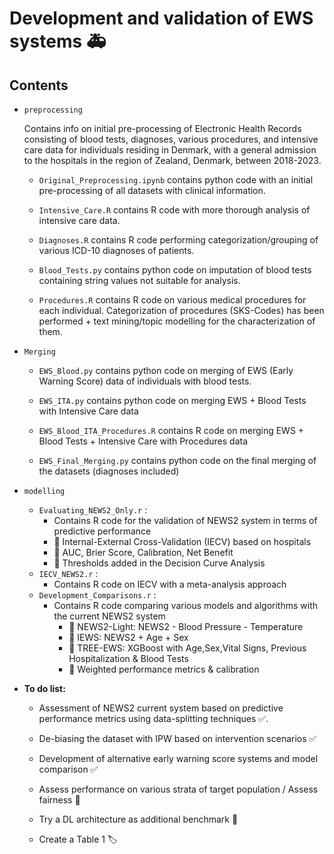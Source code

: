 # Development and validation of EWS systems 🚑

## Contents

-   `preprocessing`

    Contains info on initial pre-processing of Electronic Health Records consisting of blood tests, diagnoses, various procedures, and intensive care data for individuals residing in Denmark, with a general admission to the hospitals in the region of Zealand, Denmark, between 2018-2023.

    -   `Original_Preprocessing.ipynb` contains python code with an initial pre-processing of all datasets with clinical information.

    -   `Intensive_Care.R` contains R code with more thorough analysis of intensive care data.

    -   `Diagnoses.R` contains R code performing categorization/grouping of various ICD-10 diagnoses of patients.

    -   `Blood_Tests.py` contains python code on imputation of blood tests containing string values not suitable for analysis.

    -   `Procedures.R` contains R code on various medical procedures for each individual. Categorization of procedures (SKS-Codes) has been performed + text mining/topic modelling for the characterization of them.

-   `Merging`

    -   `EWS_Blood.py` contains python code on merging of EWS (Early Warning Score) data of individuals with blood tests.

    -   `EWS_ITA.py` contains python code on merging EWS + Blood Tests with Intensive Care data

    -   `EWS_Blood_ITA_Procedures.R` contains R code on merging EWS + Blood Tests + Intensive Care with Procedures data

    -   `EWS_Final_Merging.py` contains python code on the final merging of the datasets (diagnoses included)

-   `modelling`

    -   `Evaluating_NEWS2_Only.r` :
        -   Contains R code for the validation of NEWS2 system in terms of predictive performance
        -   🔗 Internal-External Cross-Validation (IECV) based on hospitals
        -   🔗 AUC, Brier Score, Calibration, Net Benefit
        -   🔗 Thresholds added in the Decision Curve Analysis
    -   `IECV_NEWS2.r` :
        -   Contains R code on IECV with a meta-analysis approach
    -   `Development_Comparisons.r` :
        -   Contains R code comparing various models and algorithms with the current NEWS2 system
            -   🔗 NEWS2-Light: NEWS2 - Blood Pressure - Temperature
            -   🔗 IEWS: NEWS2 + Age + Sex
            -   🔗 TREE-EWS: XGBoost with Age,Sex,Vital Signs, Previous Hospitalization & Blood Tests
            -   🔗 Weighted performance metrics & calibration

-   **To do list:**

    -   Assessment of NEWS2 current system based on predictive performance metrics using data-splitting techniques ✅.

    -   De-biasing the dataset with IPW based on intervention scenarios ✅

    -   Development of alternative early warning score systems and model comparison ✅

    -   Assess performance on various strata of target population / Assess fairness 🔨

    -   Try a DL architecture as additional benchmark 🔨

    -   Create a Table 1 🏷️
